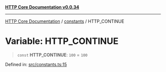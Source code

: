 [**HTTP Core Documentation v0.0.34**](../../README.md)

***

[HTTP Core Documentation](../../modules.md) / [constants](../README.md) / HTTP\_CONTINUE

# Variable: HTTP\_CONTINUE

> `const` **HTTP\_CONTINUE**: `100` = `100`

Defined in: [src/constants.ts:15](https://github.com/stonemjs/http-core/blob/424f80742be298e137f118c0e2e80266a8a78f3c/src/constants.ts#L15)
